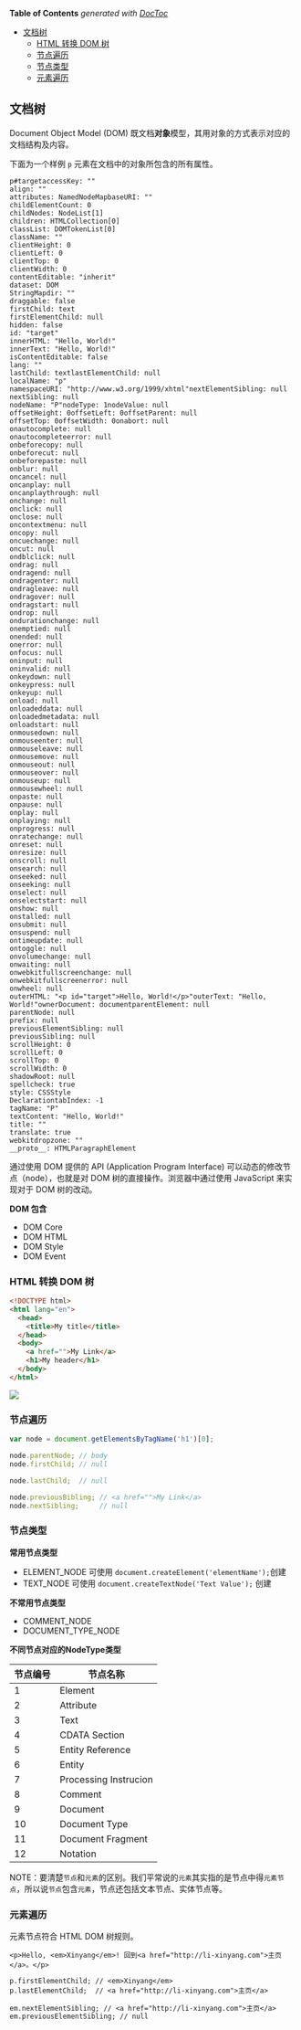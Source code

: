 <!-- START doctoc generated TOC please keep comment here to allow auto update -->
<!-- DON'T EDIT THIS SECTION, INSTEAD RE-RUN doctoc TO UPDATE -->
**Table of Contents**  *generated with [DocToc](https://github.com/thlorenz/doctoc)*

  - [文档树](#%E6%96%87%E6%A1%A3%E6%A0%91)
    - [HTML 转换 DOM 树](#html-%E8%BD%AC%E6%8D%A2-dom-%E6%A0%91)
    - [节点遍历](#%E8%8A%82%E7%82%B9%E9%81%8D%E5%8E%86)
    - [节点类型](#%E8%8A%82%E7%82%B9%E7%B1%BB%E5%9E%8B)
    - [元素遍历](#%E5%85%83%E7%B4%A0%E9%81%8D%E5%8E%86)

<!-- END doctoc generated TOC please keep comment here to allow auto update -->

## 文档树

Document Object Model (DOM) 既文档**对象**模型，其用对象的方式表示对应的文档结构及内容。

下面为一个样例 `p` 元素在文档中的对象所包含的所有属性。

```
p#targetaccessKey: ""
align: ""
attributes: NamedNodeMapbaseURI: ""
childElementCount: 0
childNodes: NodeList[1]
children: HTMLCollection[0]
classList: DOMTokenList[0]
className: ""
clientHeight: 0
clientLeft: 0
clientTop: 0
clientWidth: 0
contentEditable: "inherit"
dataset: DOM
StringMapdir: ""
draggable: false
firstChild: text
firstElementChild: null
hidden: false
id: "target"
innerHTML: "Hello, World!"
innerText: "Hello, World!"
isContentEditable: false
lang: ""
lastChild: textlastElementChild: null
localName: "p"
namespaceURI: "http://www.w3.org/1999/xhtml"nextElementSibling: null
nextSibling: null
nodeName: "P"nodeType: 1nodeValue: null
offsetHeight: 0offsetLeft: 0offsetParent: null
offsetTop: 0offsetWidth: 0onabort: null
onautocomplete: null
onautocompleteerror: null
onbeforecopy: null
onbeforecut: null
onbeforepaste: null
onblur: null
oncancel: null
oncanplay: null
oncanplaythrough: null
onchange: null
onclick: null
onclose: null
oncontextmenu: null
oncopy: null
oncuechange: null
oncut: null
ondblclick: null
ondrag: null
ondragend: null
ondragenter: null
ondragleave: null
ondragover: null
ondragstart: null
ondrop: null
ondurationchange: null
onemptied: null
onended: null
onerror: null
onfocus: null
oninput: null
oninvalid: null
onkeydown: null
onkeypress: null
onkeyup: null
onload: null
onloadeddata: null
onloadedmetadata: null
onloadstart: null
onmousedown: null
onmouseenter: null
onmouseleave: null
onmousemove: null
onmouseout: null
onmouseover: null
onmouseup: null
onmousewheel: null
onpaste: null
onpause: null
onplay: null
onplaying: null
onprogress: null
onratechange: null
onreset: null
onresize: null
onscroll: null
onsearch: null
onseeked: null
onseeking: null
onselect: null
onselectstart: null
onshow: null
onstalled: null
onsubmit: null
onsuspend: null
ontimeupdate: null
ontoggle: null
onvolumechange: null
onwaiting: null
onwebkitfullscreenchange: null
onwebkitfullscreenerror: null
onwheel: null
outerHTML: "<p id="target">Hello, World!</p>"outerText: "Hello, World!"ownerDocument: documentparentElement: null
parentNode: null
prefix: null
previousElementSibling: null
previousSibling: null
scrollHeight: 0
scrollLeft: 0
scrollTop: 0
scrollWidth: 0
shadowRoot: null
spellcheck: true
style: CSSStyle
DeclarationtabIndex: -1
tagName: "P"
textContent: "Hello, World!"
title: ""
translate: true
webkitdropzone: ""
__proto__: HTMLParagraphElement
```

通过使用 DOM 提供的 API (Application Program Interface) 可以动态的修改节点（node），也就是对 DOM 树的直接操作。浏览器中通过使用 JavaScript 来实现对于 DOM 树的改动。

**DOM 包含**

- DOM Core
- DOM HTML
- DOM Style
- DOM Event

### HTML 转换 DOM 树

```html
<!DOCTYPE html>
<html lang="en">
  <head>
    <title>My title</title>
  </head>
  <body>
    <a href="">My Link</a>
    <h1>My header</h1>
  </body>
</html>
```

![](../img/D/dom-tree.gif)

### 节点遍历

```Javascript
var node = document.getElementsByTagName('h1')[0];

node.parentNode; // body
node.firstChild; // null

node.lastChild;  // null

node.previousBibling; // <a href="">My Link</a>
node.nextSibling;     // null

```

### 节点类型

**常用节点类型**

- ELEMENT_NODE 可使用 `document.createElement('elementName');`创建
- TEXT_NODE 可使用 `document.createTextNode('Text Value');` 创建

**不常用节点类型**

- COMMENT_NODE
- DOCUMENT_TYPE_NODE


**不同节点对应的NodeType类型**

|节点编号|节点名称|
|--------|--------|
|1|Element|
|2|Attribute|
|3|Text|
|4|CDATA Section|
|5|Entity Reference|
|6|Entity|
|7|Processing Instrucion|
|8|Comment|
|9|Document|
|10|Document Type|
|11|Document Fragment|
|12|Notation|

NOTE：要清楚`节点`和`元素`的区别。我们平常说的`元素`其实指的是节点中得`元素节点`，所以说`节点`包含`元素`，节点还包括文本节点、实体节点等。

### 元素遍历

元素节点符合 HTML DOM 树规则。

```
<p>Hello, <em>Xinyang</em>! 回到<a href="http://li-xinyang.com">主页</a>。</p>
```

```
p.firstElementChild; // <em>Xinyang</em>
p.lastElementChild;  // <a href="http://li-xinyang.com">主页</a>

em.nextElementSibling; // <a href="http://li-xinyang.com">主页</a>
em.previousElementSibling; // null
```
